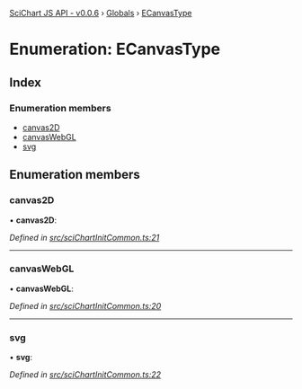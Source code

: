 [SciChart JS API - v0.0.6](../README.md) › [Globals](../globals.md) › [ECanvasType](ecanvastype.md)

# Enumeration: ECanvasType

## Index

### Enumeration members

* [canvas2D](ecanvastype.md#canvas2d)
* [canvasWebGL](ecanvastype.md#canvaswebgl)
* [svg](ecanvastype.md#svg)

## Enumeration members

###  canvas2D

• **canvas2D**:

*Defined in [src/sciChartInitCommon.ts:21](https://github.com/ABTSoftware/SciChart.Dev/blob/f6fba97af2/Web/src/SciChart/src/sciChartInitCommon.ts#L21)*

___

###  canvasWebGL

• **canvasWebGL**:

*Defined in [src/sciChartInitCommon.ts:20](https://github.com/ABTSoftware/SciChart.Dev/blob/f6fba97af2/Web/src/SciChart/src/sciChartInitCommon.ts#L20)*

___

###  svg

• **svg**:

*Defined in [src/sciChartInitCommon.ts:22](https://github.com/ABTSoftware/SciChart.Dev/blob/f6fba97af2/Web/src/SciChart/src/sciChartInitCommon.ts#L22)*
